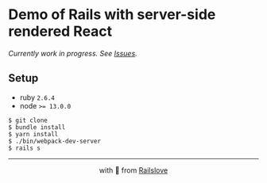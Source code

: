 # Demo of Rails with server-side rendered React

_Currently work in progress. See [Issues](/issues)._

## Setup

- ruby `2.6.4`
- node `>= 13.0.0`

```console
$ git clone
$ bundle install
$ yarn install
$ ./bin/webpack-dev-server
$ rails s
```

---

<p align="center">with 💚 from <a href="https://railslove.com">Railslove</a></p>
